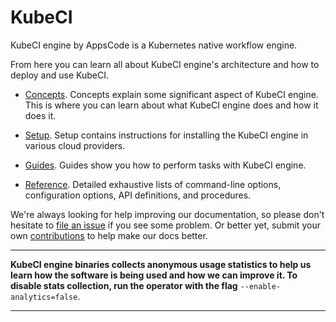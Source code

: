 # KubeCI
KubeCI engine by AppsCode is a Kubernetes native workflow engine.

From here you can learn all about KubeCI engine's architecture and how to deploy and use KubeCI.

- [Concepts](/docs/concepts/). Concepts explain some significant aspect of KubeCI engine. This is where you can learn about what KubeCI engine does and how it does it.

- [Setup](/docs/setup/). Setup contains instructions for installing the KubeCI engine in various cloud providers.

- [Guides](/docs/guides/). Guides show you how to perform tasks with KubeCI engine.

- [Reference](/docs/reference/). Detailed exhaustive lists of command-line options, configuration options, API definitions, and procedures.

We're always looking for help improving our documentation, so please don't hesitate to [file an issue](https://github.com/kube-ci/project/issues/new) if you see some problem. Or better yet, submit your own [contributions](/docs/CONTRIBUTING.md) to help
make our docs better.

---

**KubeCI engine binaries collects anonymous usage statistics to help us learn how the software is being used and how we can improve it. To disable stats collection, run the operator with the flag** `--enable-analytics=false`.

---
